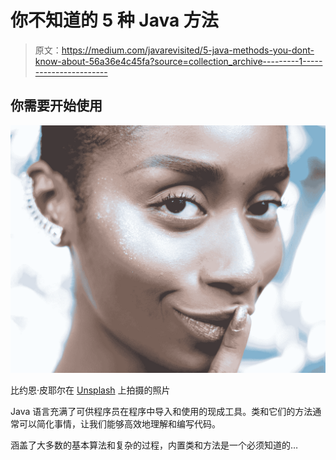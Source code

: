 # 你不知道的 5 种 Java 方法

> 原文：<https://medium.com/javarevisited/5-java-methods-you-dont-know-about-56a36e4c45fa?source=collection_archive---------1----------------------->

## 你需要开始使用

[![](img/80c7ce68fbdc2b9d5fcc41d0584f6eac.png)](https://javarevisited.blogspot.com/2019/10/the-java-developer-roadmap.html)

比约恩·皮耶尔在 [Unsplash](https://unsplash.com?utm_source=medium&utm_medium=referral) 上拍摄的照片

Java 语言充满了可供程序员在程序中导入和使用的现成工具。类和它们的方法通常可以简化事情，让我们能够高效地理解和编写代码。

涵盖了大多数的基本算法和复杂的过程，内置类和方法是一个必须知道的…